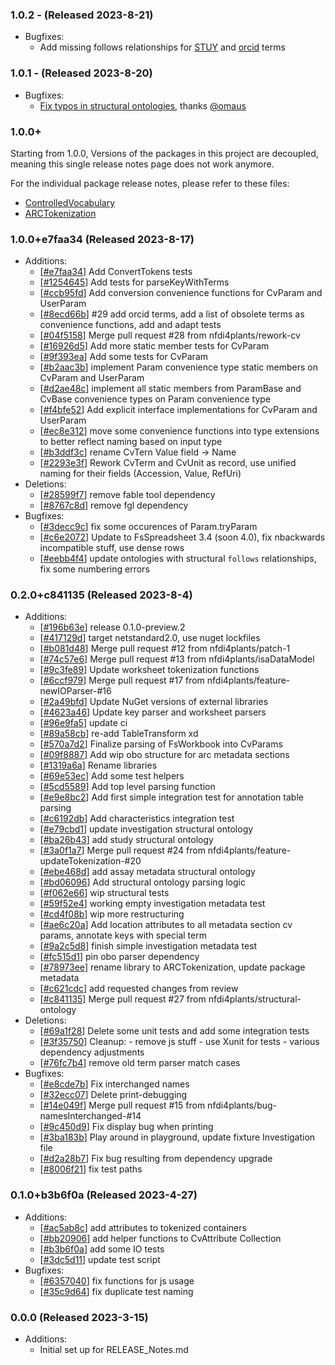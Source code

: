 ### 1.0.2 - (Released 2023-8-21)

- Bugfixes:
    - Add missing follows relationships for [STUY](https://github.com/nfdi4plants/ARCTokenization/issues/31) and [orcid](https://github.com/nfdi4plants/ARCTokenization/issues/30) terms

### 1.0.1 - (Released 2023-8-20)

- Bugfixes:
    - [Fix typos in structural ontologies](https://github.com/nfdi4plants/ARCTokenization/commit/2dfd46f6884a61853baa76971620e868b66b4987), thanks [@omaus](https://github.com/omaus)

### 1.0.0+

Starting from 1.0.0, Versions of the packages in this project are decoupled, meaning this single release notes page does not work anymore.

For the individual package release notes, please refer to these files:
- [ControlledVocabulary](./src/ControlledVocabulary/RELEASE_NOTES.md)
- [ARCTokenization](./src/ARCTokenization/RELEASE_NOTES.md)

### 1.0.0+e7faa34 (Released 2023-8-17)
* Additions:
    * [[#e7faa34](https://github.com/nfdi4plants/ArcGraphModel/commit/e7faa348c1d8128205a40e2186914380c466fed6)] Add ConvertTokens tests
    * [[#1254645](https://github.com/nfdi4plants/ArcGraphModel/commit/1254645f3a7b4013d4e683b2fd44946e90596658)] Add tests for parseKeyWithTerms
    * [[#ccb95fd](https://github.com/nfdi4plants/ArcGraphModel/commit/ccb95fd918a7cd4e032dd42577333745d71582c3)] Add conversion convenience functions for CvParam and UserParam
    * [[#8ecd66b](https://github.com/nfdi4plants/ArcGraphModel/commit/8ecd66be81caf58af01c555c084642268170e588)] #29 add orcid terms, add a list of obsolete terms as convenience functions, add and adapt tests
    * [[#04f5158](https://github.com/nfdi4plants/ArcGraphModel/commit/04f5158b5c5a490f2800a1666780bb5e1be0f953)] Merge pull request #28 from nfdi4plants/rework-cv
    * [[#16926d5](https://github.com/nfdi4plants/ArcGraphModel/commit/16926d5972ce740255f70ea6521b602796cc7b40)] Add more static member tests for CvParam
    * [[#9f393ea](https://github.com/nfdi4plants/ArcGraphModel/commit/9f393ea78e5406e2ccc32263aff91c8f57fd8190)] Add some tests for CvParam
    * [[#b2aac3b](https://github.com/nfdi4plants/ArcGraphModel/commit/b2aac3b0f57b5b647f7216d6acdbc209a6060975)] implement Param convenience type static members on CvParam and UserParam
    * [[#d2ae48c](https://github.com/nfdi4plants/ArcGraphModel/commit/d2ae48c6397ae3c0a882dbea0cf91c6d9e6644d3)] implement all static members from ParamBase and CvBase convenience types on Param convenience type
    * [[#f4bfe52](https://github.com/nfdi4plants/ArcGraphModel/commit/f4bfe52793dccfe7a77a9da48a6c13c415fc87a0)] Add explicit interface implementations for CvParam and UserParam
    * [[#ec8e312](https://github.com/nfdi4plants/ArcGraphModel/commit/ec8e312e20ad1e92f73528a3834c5dc912454c6f)] move some convenience functions into type extensions to better reflect naming based on input type
    * [[#b3ddf3c](https://github.com/nfdi4plants/ArcGraphModel/commit/b3ddf3cc7332500b0e4869cb847b01daf20e4eca)] rename CvTern Value field -> Name
    * [[#2293e3f](https://github.com/nfdi4plants/ArcGraphModel/commit/2293e3f66aafcb668f4e31d38adbb05f44d36dbc)] Rework CvTerm and CvUnit as record, use unified naming for their fields (Accession, Value, RefUri)
* Deletions:
    * [[#28599f7](https://github.com/nfdi4plants/ArcGraphModel/commit/28599f726526e307f5f7dec825228dee10a45522)] remove fable tool dependency
    * [[#8767c8d](https://github.com/nfdi4plants/ArcGraphModel/commit/8767c8d4580eceac05e3d20d4bb2a3389e45eb0d)] remove fgl dependency
* Bugfixes:
    * [[#3decc9c](https://github.com/nfdi4plants/ArcGraphModel/commit/3decc9ca1a4d40d3a752192b12931759915a345b)] fix some occurences of Param.tryParam
    * [[#c6e2072](https://github.com/nfdi4plants/ArcGraphModel/commit/c6e2072d529ede21912f46d7059a145f0aff8db3)] Update to FsSpreadsheet 3.4 (soon 4.0), fix nbackwards incompatible stuff, use dense rows
    * [[#eebb4f4](https://github.com/nfdi4plants/ArcGraphModel/commit/eebb4f4c0f6a482fdb48512c88c615d43d67b017)] update ontologies with structural `follows` relationships, fix some numbering errors

### 0.2.0+c841135 (Released 2023-8-4)
* Additions:
    * [[#196b63e](https://github.com/nfdi4plants/ArcGraphModel/commit/196b63ec4229ef3535c8556ed12e8820b5e42510)] release 0.1.0-preview.2
    * [[#417129d](https://github.com/nfdi4plants/ArcGraphModel/commit/417129df0c694a1c0df35947d04227d9d57a4320)] target netstandard2.0, use nuget lockfiles
    * [[#b081d48](https://github.com/nfdi4plants/ArcGraphModel/commit/b081d483a767452d0965ca98b5525ca3e1bfccd1)] Merge pull request #12 from nfdi4plants/patch-1
    * [[#74c57e6](https://github.com/nfdi4plants/ArcGraphModel/commit/74c57e61aa5cd798cf0702f9daab053b14af32b2)] Merge pull request #13 from nfdi4plants/isaDataModel
    * [[#9c3fe89](https://github.com/nfdi4plants/ArcGraphModel/commit/9c3fe899908d85b434712c7b5b97a355b354e467)] Update worksheet tokenization functions
    * [[#6ccf979](https://github.com/nfdi4plants/ArcGraphModel/commit/6ccf979cf38507f93897442a4d4dc4d7dee1a859)] Merge pull request #17 from nfdi4plants/feature-newIOParser-#16
    * [[#2a49bfd](https://github.com/nfdi4plants/ArcGraphModel/commit/2a49bfd8845bbf4ea5f1e3f53e267d38d12eb452)] Update NuGet versions of external libraries
    * [[#4623a46](https://github.com/nfdi4plants/ArcGraphModel/commit/4623a466a6495c9cf8ed590d4aa4c48b50b39863)] Update key parser and worksheet parsers
    * [[#96e9fa5](https://github.com/nfdi4plants/ArcGraphModel/commit/96e9fa5b67aac2643a116d37dfdd85ca7cf2ca59)] update ci
    * [[#89a58cb](https://github.com/nfdi4plants/ArcGraphModel/commit/89a58cbbdba5faf8453649c8a89a90484f5b42c4)] re-add TableTransform xd
    * [[#570a7d2](https://github.com/nfdi4plants/ArcGraphModel/commit/570a7d27b6388d1ac475d8943bba5d3319e20661)] Finalize parsing of FsWorkbook into CvParams
    * [[#09f8887](https://github.com/nfdi4plants/ArcGraphModel/commit/09f88879b247c88b46025f697c7778ae508f8953)] Add wip obo structure for arc metadata sections
    * [[#1319a6a](https://github.com/nfdi4plants/ArcGraphModel/commit/1319a6a4e2976dd2ac69fe6185719bed22493e80)] Rename libraries
    * [[#69e53ec](https://github.com/nfdi4plants/ArcGraphModel/commit/69e53ec450d6754d2c48bebfde1cc225dcc8ae5f)] Add some test helpers
    * [[#5cd5589](https://github.com/nfdi4plants/ArcGraphModel/commit/5cd5589bf0187c174958801b85d532bb7df17a05)] Add top level parsing function
    * [[#e9e8bc2](https://github.com/nfdi4plants/ArcGraphModel/commit/e9e8bc2e3eb2510760b1dff05e8890d574b68b82)] Add first simple integration test for annotation table parsing
    * [[#c6192db](https://github.com/nfdi4plants/ArcGraphModel/commit/c6192db7453d3fe869012415820eace18d34c777)] Add characteristics integration test
    * [[#e79cbd1](https://github.com/nfdi4plants/ArcGraphModel/commit/e79cbd1c676f42451983989799259e1e86cdbbf2)] update investigation structural ontology
    * [[#ba26b43](https://github.com/nfdi4plants/ArcGraphModel/commit/ba26b4311523c504fb8482c7946730a1d915eb47)] add study structural ontology
    * [[#3a0f1a7](https://github.com/nfdi4plants/ArcGraphModel/commit/3a0f1a7511a472dd227059441c072d803230c26f)] Merge pull request #24 from nfdi4plants/feature-updateTokenization-#20
    * [[#ebe468d](https://github.com/nfdi4plants/ArcGraphModel/commit/ebe468d31774e87f73e7f923795af712915a6eaa)] add assay metadata structural ontology
    * [[#bd06096](https://github.com/nfdi4plants/ArcGraphModel/commit/bd06096970062d009b403d3d10705314f0d63ba9)] Add structural ontology parsing logic
    * [[#f062e66](https://github.com/nfdi4plants/ArcGraphModel/commit/f062e664c329b7b678da907f6610f9453307389c)] wip structural tests
    * [[#59f52e4](https://github.com/nfdi4plants/ArcGraphModel/commit/59f52e4a2e8a5d06a1575c3c98226c1dd5b9f64a)] working empty investigation metadata test
    * [[#cd4f08b](https://github.com/nfdi4plants/ArcGraphModel/commit/cd4f08bb982906685246e6110e09753edec1c877)] wip more restructuring
    * [[#ae6c20a](https://github.com/nfdi4plants/ArcGraphModel/commit/ae6c20a44d7758693ef051296a5a36e91d8208dc)] Add location attributes to all metadata section cv params, annotate keys with special term
    * [[#9a2c5d8](https://github.com/nfdi4plants/ArcGraphModel/commit/9a2c5d86738c4a13eef82c13c446d9d704bc9d60)] finish simple investigation metadata test
    * [[#fc515d1](https://github.com/nfdi4plants/ArcGraphModel/commit/fc515d175051155b2b2127c006ade333bacd2675)] pin obo parser dependency
    * [[#78973ee](https://github.com/nfdi4plants/ArcGraphModel/commit/78973eefacd7984be8e8eb976f9c58e35963d670)] rename library to ARCTokenization, update package metadata
    * [[#c621cdc](https://github.com/nfdi4plants/ArcGraphModel/commit/c621cdc2969843252c368f2fe70f2cd9a02a8ebe)] add requested changes from review
    * [[#c841135](https://github.com/nfdi4plants/ArcGraphModel/commit/c841135875974f64bc677500022731dc5e0b996a)] Merge pull request #27 from nfdi4plants/structural-ontology
* Deletions:
    * [[#69a1f28](https://github.com/nfdi4plants/ArcGraphModel/commit/69a1f2828c1c07d78848477173b1bf76ade12bc6)] Delete some unit tests and add some integration tests
    * [[#3f35750](https://github.com/nfdi4plants/ArcGraphModel/commit/3f35750713143d9517e40f362adb7df9462e452e)] Cleanup: - remove js stuff - use Xunit for tests - various dependency adjustments
    * [[#76fc7b4](https://github.com/nfdi4plants/ArcGraphModel/commit/76fc7b47ee1660a0b98193bcdcab1aef202ac184)] remove old term parser match cases
* Bugfixes:
    * [[#e8cde7b](https://github.com/nfdi4plants/ArcGraphModel/commit/e8cde7b42a292cf48c49794b8185f86e03b31f0a)] Fix interchanged names
    * [[#32ecc07](https://github.com/nfdi4plants/ArcGraphModel/commit/32ecc0751b719af30b1f8176ccb1f6031525147a)] Delete print-debugging
    * [[#14e049f](https://github.com/nfdi4plants/ArcGraphModel/commit/14e049f365919a0e53a71cc3c6b961c4a4fd61ee)] Merge pull request #15 from nfdi4plants/bug-namesInterchanged-#14
    * [[#9c450d9](https://github.com/nfdi4plants/ArcGraphModel/commit/9c450d9a79ca1a1ccfadf43c5754db0f2e552793)] Fix display bug when printing
    * [[#3ba183b](https://github.com/nfdi4plants/ArcGraphModel/commit/3ba183b83b71440bf9aaa7a5c98e0ece86ea8c1a)] Play around in playground, update fixture Investigation file
    * [[#d2a28b7](https://github.com/nfdi4plants/ArcGraphModel/commit/d2a28b7b3ebd04bfa65413b2fd0e411a51a68176)] Fix bug resulting from dependency upgrade
    * [[#8006f21](https://github.com/nfdi4plants/ArcGraphModel/commit/8006f214444ef203b9f6f870a51a2cb96fd2592a)] fix test paths

### 0.1.0+b3b6f0a (Released 2023-4-27)
* Additions:
    * [[#ac5ab8c](https://github.com/nfdi4plants/ArcGraphModel/commit/ac5ab8c1836bb0c6fa718cf5ada67cf9bcf60d80)] add attributes to tokenized containers
    * [[#bb20906](https://github.com/nfdi4plants/ArcGraphModel/commit/bb20906c735c1be21b25a0c2b5ac3d942f5c3b23)] add helper functions to CvAttribute Collection
    * [[#b3b6f0a](https://github.com/nfdi4plants/ArcGraphModel/commit/b3b6f0a4c393a17bf373458d1b81ead53ab44480)] add some IO tests
    * [[#3dc5d11](https://github.com/nfdi4plants/ArcGraphModel/commit/3dc5d11017f7d01c5c83ae57026dc509bb11fc87)] update test script
* Bugfixes:
    * [[#6357040](https://github.com/nfdi4plants/ArcGraphModel/commit/635704005f5a2f788b67b3c981ee7d51b2ce1205)] fix functions for js usage
    * [[#35c9d64](https://github.com/nfdi4plants/ArcGraphModel/commit/35c9d64757b10d783ccad856467fc2bbf448171c)] fix duplicate test naming

### 0.0.0 (Released 2023-3-15)
* Additions:
    * Initial set up for RELEASE_Notes.md

